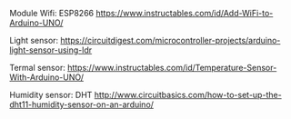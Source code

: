 Module Wifi: ESP8266
https://www.instructables.com/id/Add-WiFi-to-Arduino-UNO/

Light sensor: https://circuitdigest.com/microcontroller-projects/arduino-light-sensor-using-ldr

Termal sensor: https://www.instructables.com/id/Temperature-Sensor-With-Arduino-UNO/

Humidity sensor: DHT http://www.circuitbasics.com/how-to-set-up-the-dht11-humidity-sensor-on-an-arduino/
